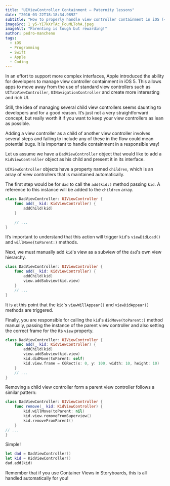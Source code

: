 ```yaml
---
title: "UIViewController Containment — Paternity lessons"
date: "2016-03-22T18:18:34.989Z"
subtitle: "How to properly handle view controller containment in iOS (~ Swift 4.2)"
imageSrc: 1_y5-YI7kXrTAc_FouMLTohA.jpeg
imageAlt: "Parenting is tough but rewarding!"
author: pedro-mancheno
tags:
  - iOS
  - Programming
  - Swift
  - Apple
  - Coding
---
```


In an effort to support more complex interfaces, Apple introduced the ability for developers to manage view controller containment in iOS 5. This allows apps to move away from the use of standard view controllers such as `UITabViewController`, `UINavigationController` and create more interesting and rich UI.

Still, the idea of managing several child view controllers seems daunting to developers and for a good reason. It’s just not a very straightforward concept, but really worth it if you want to keep your view controllers as lean as possible.

Adding a view controller as a child of another view controller involves several steps and failing to include any of these in the flow could mean potential bugs. It is important to handle containment in a responsible way!

Let us assume we have a `DadViewController` object that would like to add a `KidViewController` object as his child and present it in its interface.

`UIViewController` objects have a property named `children`, which is an array of view controllers that is maintained automatically.

The first step would be for `dad` to call the `add(kid:)` method passing `kid`. A reference to this instance will be added to the `children` array.

```swift
class DadViewController: UIViewController {
    func add(_ kid: KidViewController) {
        addChild(kid)
    }
    
    // ...
}
```

It’s important to understand that this action will trigger `kid`'s `viewDidLoad()` and `willMove(toParent:)` methods.

Next, we must manually add `kid`'s view as a subview of the `dad`'s own view hierarchy.

```swift
class DadViewController: UIViewController {
    func add(_ kid: KidViewController) {
        addChild(kid)
        view.addSubview(kid.view)
    }
    // ...
}
```

It is at this point that the `kid`'s `viewWillAppear()` and `viewDidAppear()` methods are triggered.

Finally, you are responsible for calling the `kid`'s `didMove(toParent:)` method manually, passing the instance of the parent view controller and also setting the correct frame for the its `view` property.

```swift
class DadViewController: UIViewController {
    func add(_ kid: KidViewController) {
        addChild(kid)
        view.addSubview(kid.view)
        kid.didMove(toParent: self)
        kid.view.frame = CGRect(x: 0, y: 100, width: 10, height: 10)
    }
    // ...
}
```

Removing a child view controller form a parent view controller follows a similar pattern:

```swift
class DadViewController: UIViewController {
    func remove(_ kid: KidViewController) {
        kid.willMove(toParent: nil)
        kid.view.removeFromSuperview()
        kid.removeFromParent()
    }
// ...
}
```

Simple!

```swift
let dad = DadViewController()
let kid = KidViewController()
dad.add(kid)
```

Remember that if you use Container Views in Storyboards, this is all handled automatically for you!

